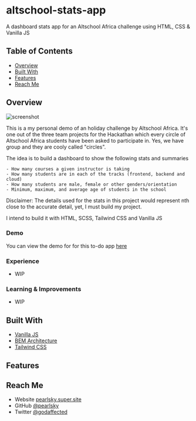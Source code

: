 # altschool-stats-app
A dashboard stats app for an Altschool Africa challenge using HTML, CSS & Vanilla JS

<!-- TABLE OF CONTENTS -->

## Table of Contents

- [Overview](#overview)
- [Built With](#built-with)
- [Features](#features)
- [Reach Me](#contact)

<!-- OVERVIEW -->

## Overview

![screenshot](images/)

This is a my personal demo of an holiday challenge by Altschool Africa. It's one out of the three team projects for the Hackathan which every circle of Altschool Africa students have been asked to participate in. Yes, we have group and they are cooly called "circles".

The idea is to build a dashboard to show the following stats and summaries

    - How many courses a given instructor is taking
    - How many students are in each of the tracks (frontend, backend and cloud)
    - How many students are male, female or other genders/orientation
    - Minimum, maximum, and average age of students in the school

Disclaimer: The details used for the stats in this project would represent nth close to the accurate detail, yet, I must build my project.

I intend to build it with HTML, SCSS, Tailwind CSS and Vanilla JS

### Demo
You can view the demo for for this to-do app [here](https://#)

### Experience
- WIP

### Learning & Improvements
- WIP


## Built With

<!-- This section should list any major frameworks that you built your project using. Here are a few examples.-->

- [Vanilla JS](https://javascript.com/)
- [BEM Architecture](https://en.bem.info/)
- [Tailwind CSS]()

## Features

<!-- List the features of your application or follow the template. Don't share the figma file here :) -->




## Reach Me

- Website [pearlsky.super.site](https://pearlsky.super.site)
- GitHub [@pearlsky](https://github.com/@pearlsky)
- Twitter [@godaffected](https://twitter.com/godaffected)